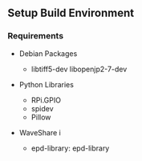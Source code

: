 ## Setup Build Environment
### Requirements
- Debian Packages
  * libtiff5-dev libopenjp2-7-dev

- Python Libraries
  * RPi.GPIO
  * spidev
  * Pillow

- WaveShare i
  * epd-library: epd-library


